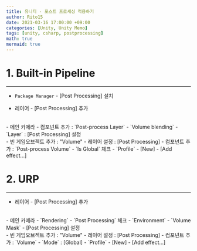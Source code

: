```yaml
---
title: 유니티 - 포스트 프로세싱 적용하기
author: Rito15
date: 2021-03-16 17:00:00 +09:00
categories: [Unity, Unity Memo]
tags: [unity, csharp, postprocessing]
math: true
mermaid: true
---
```


# 1. Built-in Pipeline
---

- `Package Manager` - [Post Processing] 설치

- 레이어 - [Post Processing] 추가

<br>
- 메인 카메라
  - 컴포넌트 추가 : `Post-process Layer`
  - `Volume blending` - `Layer` : [Post Processing] 설정

<br>
- 빈 게임오브젝트 추가 : "Volume"
  - 레이어 설정 : [Post Processing]
  - 컴포넌트 추가 : `Post-process Volume`
    - `Is Global` 체크
    - `Profile` - [New]
    - [Add effect...]

<br>

# 2. URP
---

- 레이어 - [Post Processing] 추가

<br>
- 메인 카메라
  - `Rendering` - `Post Processing` 체크
  - `Environment` - `Volume Mask` - [Post Processing] 설정

<br>
- 빈 게임오브젝트 추가 : "Volume"
  - 레이어 설정 : [Post Processing]
  - 컴포넌트 추가 : `Volume`
    - `Mode` : [Global]
    - `Profile` - [New]
    - [Add effect...]